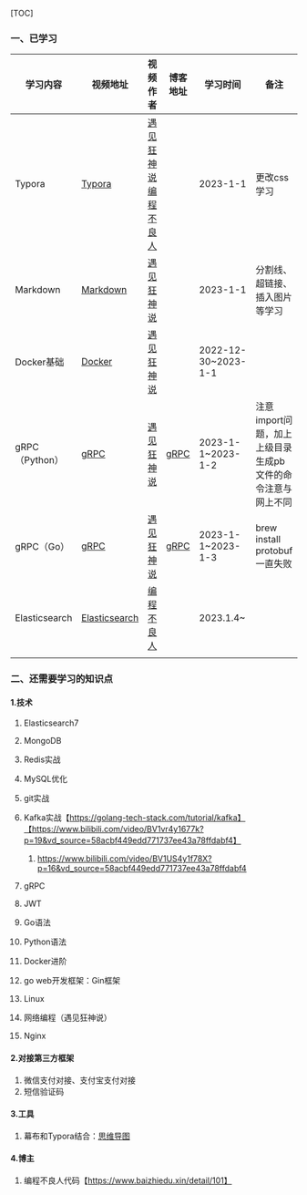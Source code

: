 [TOC]

### 一、已学习

| 学习内容       | 视频地址                                                     | 视频作者                                                     | 博客地址                                                     | 学习时间            | 备注                                                         |
| -------------- | ------------------------------------------------------------ | ------------------------------------------------------------ | ------------------------------------------------------------ | ------------------- | ------------------------------------------------------------ |
| Typora         | [Typora](https://www.bilibili.com/video/BV12T4y1g7se/?spm_id_from=333.999.0.0&vd_source=58acbf449edd771737ee43a78ffdabf4) | [遇见狂神说](https://space.bilibili.com/95256449)<br />[编程不良人](https://space.bilibili.com/352224540) |                                                              | 2023-1-1            | 更改css学习                                                  |
| Markdown       | [Markdown](https://www.bilibili.com/video/BV12J41137hu?p=6&vd_source=58acbf449edd771737ee43a78ffdabf4) | [遇见狂神说](https://space.bilibili.com/95256449)            |                                                              | 2023-1-1            | 分割线、超链接、插入图片等学习                               |
| Docker基础     | [Docker](https://www.bilibili.com/video/BV1og4y1q7M4/?spm_id_from=333.999.0.0) | [遇见狂神说](https://space.bilibili.com/95256449)            |                                                              | 2022-12-30~2023-1-1 |                                                              |
| gRPC（Python） | [gRPC](https://www.bilibili.com/video/BV1S24y1U7Xp?p=1&vd_source=58acbf449edd771737ee43a78ffdabf4) | [遇见狂神说](https://space.bilibili.com/95256449)            | [gRPC](https://blog.csdn.net/bocai_xiaodaidai/article/details/103958468) | 2023-1-1~2023-1-2   | 注意import问题，加上上级目录<br />生成pb文件的命令注意与网上不同 |
| gRPC（Go）     | [gRPC](https://www.bilibili.com/video/BV1S24y1U7Xp?p=1&vd_source=58acbf449edd771737ee43a78ffdabf4) | [遇见狂神说](https://space.bilibili.com/95256449)            | [gRPC](https://blog.csdn.net/weixin_43143310/article/details/125064588) | 2023-1-1~2023-1-3   | brew install protobuf一直失败                                |
| Elasticsearch  | [Elasticsearch](https://www.bilibili.com/video/BV1SQ4y1m7Ds?p=1&vd_source=58acbf449edd771737ee43a78ffdabf4) | [编程不良人](https://space.bilibili.com/352224540)           |                                                              | 2023.1.4~           |                                                              |
|                |                                                              |                                                              |                                                              |                     |                                                              |

### 二、还需要学习的知识点

#### 1.技术

1. Elasticsearch7
2. MongoDB
3. Redis实战
4. MySQL优化
5. git实战
6. Kafka实战【https://golang-tech-stack.com/tutorial/kafka】【https://www.bilibili.com/video/BV1vr4y1677k?p=19&vd_source=58acbf449edd771737ee43a78ffdabf4】
   1. https://www.bilibili.com/video/BV1US4y1f78X?p=16&vd_source=58acbf449edd771737ee43a78ffdabf4

7. gRPC
8. JWT
9. Go语法
10. Python语法
11. Docker进阶
12. go web开发框架：Gin框架
13. Linux
14. 网络编程（遇见狂神说）
15. Nginx

#### 2.对接第三方框架

1. 微信支付对接、支付宝支付对接
2. 短信验证码

#### 3.工具

1. 幕布和Typora结合：[思维导图](https://www.bilibili.com/video/BV1Vp4y1q7vD/?t=538.3&vd_source=58acbf449edd771737ee43a78ffdabf4)

#### 4.博主

1. 编程不良人代码【https://www.baizhiedu.xin/detail/101】





